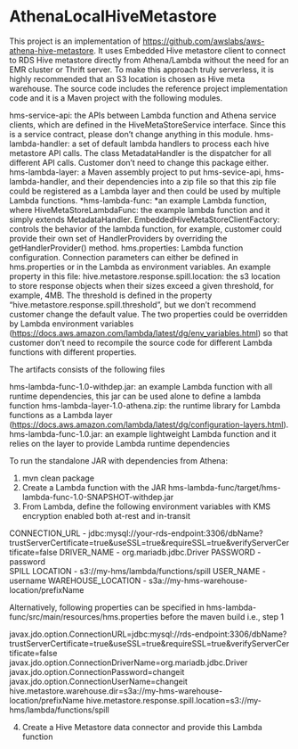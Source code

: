 # AthenaLocalHiveMetastore
This project is an implementation of https://github.com/awslabs/aws-athena-hive-metastore. 
It uses Embedded Hive metastore client to connect to RDS Hive metastore directly from Athena/Lambda without the need for an EMR cluster or Thrift server. To make this approach truly serverless, it is highly recommended that an S3 location is chosen as Hive meta warehouse. 
The source code includes the reference project implementation code and it is a Maven project with the following modules.

hms-service-api: the APIs between Lambda function and Athena service clients, which are defined in the HiveMetaStoreService interface. Since this is a service contract, please don’t change anything in this module.
hms-lambda-handler: a set of default lambda handlers to process each hive metastore API calls. The class MetadataHandler is the dispatcher for all different API calls. Customer don’t need to change this package either.
hms-lambda-layer: a Maven assembly project to put hms-sevice-api, hms-lambda-handler, and their dependencies into a zip file so that this zip file could be registered as a Lambda layer and then could be used by multiple Lambda functions.
*hms-lambda-func: *an example Lambda function, where
HiveMetaStoreLambdaFunc: the example lambda function and it simply extends MetadataHandler.
EmbeddedHiveMetaStoreClientFactory: controls the behavior of the lambda function, for example, customer could provide their own set of HandlerProviders by overriding the getHandlerProvider() method.
hms.properties: Lambda function configuration. Connection parameters can either be defined in hms.properties or in the Lambda as environment variables. An example property in this file:
hive.metastore.response.spill.location: the s3 location to store response objects when their sizes exceed a given threshold, for example, 4MB. The threshold is defined in the property “hive.metastore.response.spill.threshold”, but we don’t recommend customer change the default value.
The two properties could be overridden by Lambda environment variables (https://docs.aws.amazon.com/lambda/latest/dg/env_variables.html) so that customer don’t need to recompile the source code for different Lambda functions with different properties.

The artifacts consists of the following files

hms-lambda-func-1.0-withdep.jar: an example Lambda function with all runtime dependencies, this jar can be used alone to define a lambda function
hms-lambda-layer-1.0-athena.zip: the runtime library for Lambda functions as a Lambda layer (https://docs.aws.amazon.com/lambda/latest/dg/configuration-layers.html).
hms-lambda-func-1.0.jar: an example lightweight Lambda function and it relies on the layer to provide Lambda runtime dependencies

To run the standalone JAR with dependencies from Athena:

1) mvn clean package  
2) Create a Lambda function with the JAR hms-lambda-func/target/hms-lambda-func-1.0-SNAPSHOT-withdep.jar
3) From Lambda, define the following environment variables with KMS encryption enabled both at-rest and in-transit

CONNECTION_URL - jdbc:mysql://your-rds-endpoint:3306/dbName?trustServerCertificate=true&useSSL=true&requireSSL=true&verifyServerCertificate=false
DRIVER_NAME - org.mariadb.jdbc.Driver
PASSWORD - password  
SPILL LOCATION - s3://my-hms/lambda/functions/spill
USER_NAME - username
WAREHOUSE_LOCATION - s3a://my-hms-warehouse-location/prefixName

Alternatively, following properties can be specified in hms-lambda-func/src/main/resources/hms.properties before the maven build i.e., step 1

javax.jdo.option.ConnectionURL=jdbc:mysql://rds-endpoint:3306/dbName?trustServerCertificate=true&useSSL=true&requireSSL=true&verifyServerCertificate=false
javax.jdo.option.ConnectionDriverName=org.mariadb.jdbc.Driver
javax.jdo.option.ConnectionPassword=changeit
javax.jdo.option.ConnectionUserName=changeit
hive.metastore.warehouse.dir=s3a://my-hms-warehouse-location/prefixName
hive.metastore.response.spill.location=s3://my-hms/lambda/functions/spill

4) Create a Hive Metastore data connector and provide this Lambda function 